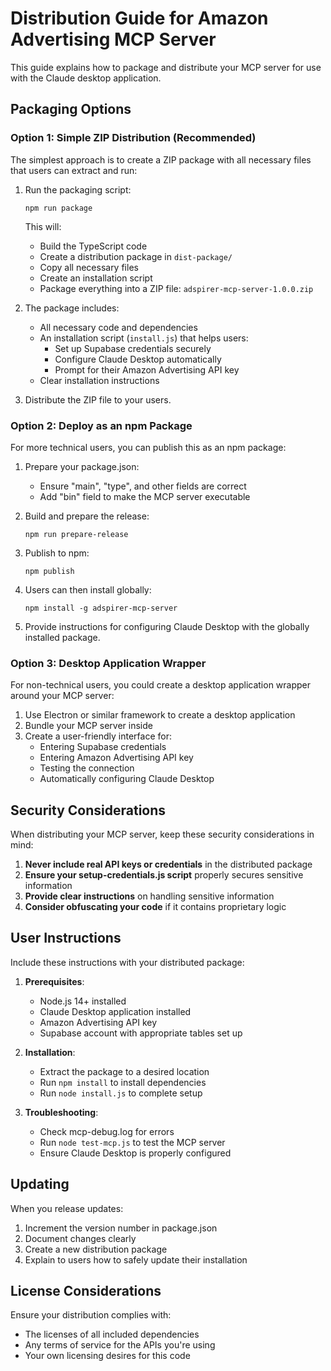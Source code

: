 # Distribution Guide for Amazon Advertising MCP Server

This guide explains how to package and distribute your MCP server for use with the Claude desktop application.

## Packaging Options

### Option 1: Simple ZIP Distribution (Recommended)

The simplest approach is to create a ZIP package with all necessary files that users can extract and run:

1. Run the packaging script:
   ```
   npm run package
   ```

   This will:
   - Build the TypeScript code
   - Create a distribution package in `dist-package/`
   - Copy all necessary files
   - Create an installation script
   - Package everything into a ZIP file: `adspirer-mcp-server-1.0.0.zip`

2. The package includes:
   - All necessary code and dependencies
   - An installation script (`install.js`) that helps users:
     - Set up Supabase credentials securely
     - Configure Claude Desktop automatically
     - Prompt for their Amazon Advertising API key
   - Clear installation instructions

3. Distribute the ZIP file to your users.

### Option 2: Deploy as an npm Package

For more technical users, you can publish this as an npm package:

1. Prepare your package.json:
   - Ensure "main", "type", and other fields are correct
   - Add "bin" field to make the MCP server executable

2. Build and prepare the release:
   ```
   npm run prepare-release
   ```

3. Publish to npm:
   ```
   npm publish
   ```

4. Users can then install globally:
   ```
   npm install -g adspirer-mcp-server
   ```

5. Provide instructions for configuring Claude Desktop with the globally installed package.

### Option 3: Desktop Application Wrapper

For non-technical users, you could create a desktop application wrapper around your MCP server:

1. Use Electron or similar framework to create a desktop application
2. Bundle your MCP server inside
3. Create a user-friendly interface for:
   - Entering Supabase credentials
   - Entering Amazon Advertising API key
   - Testing the connection
   - Automatically configuring Claude Desktop

## Security Considerations

When distributing your MCP server, keep these security considerations in mind:

1. **Never include real API keys or credentials** in the distributed package
2. **Ensure your setup-credentials.js script** properly secures sensitive information
3. **Provide clear instructions** on handling sensitive information
4. **Consider obfuscating your code** if it contains proprietary logic

## User Instructions

Include these instructions with your distributed package:

1. **Prerequisites**:
   - Node.js 14+ installed
   - Claude Desktop application installed
   - Amazon Advertising API key
   - Supabase account with appropriate tables set up

2. **Installation**:
   - Extract the package to a desired location
   - Run `npm install` to install dependencies
   - Run `node install.js` to complete setup

3. **Troubleshooting**:
   - Check mcp-debug.log for errors
   - Run `node test-mcp.js` to test the MCP server
   - Ensure Claude Desktop is properly configured

## Updating

When you release updates:

1. Increment the version number in package.json
2. Document changes clearly
3. Create a new distribution package
4. Explain to users how to safely update their installation

## License Considerations

Ensure your distribution complies with:
- The licenses of all included dependencies
- Any terms of service for the APIs you're using
- Your own licensing desires for this code 